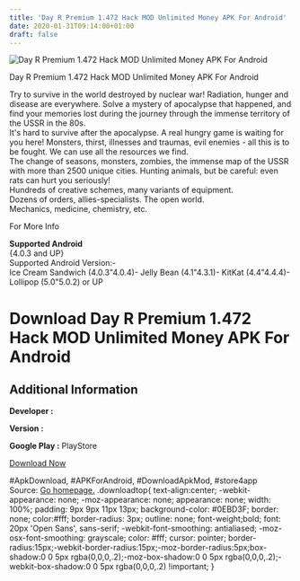 ```yaml
---
title: 'Day R Premium 1.472 Hack MOD Unlimited Money APK For Android'
date: 2020-01-31T09:14:00+01:00
draft: false
---
```


![Day R Premium 1.472 Hack MOD Unlimited Money APK For Android](https://i0.wp.com/apkhome.net/wp-content/uploads/2017/06/Day-R-Premium-1.472.png "Day R Premium 1.472 Hack MOD Unlimited Money APK For Android")

  

Day R Premium 1.472 Hack MOD Unlimited Money APK For Android

Try to survive in the world destroyed by nuclear war! Radiation, hunger and disease are everywhere. Solve a mystery of apocalypse that happened, and find your memories lost during the journey through the immense territory of the USSR in the 80s.  
It's hard to survive after the apocalypse. A real hungry game is waiting for you here! Monsters, thirst, illnesses and traumas, evil enemies - all this is to be fought. We can use all the resources we find.  
The change of seasons, monsters, zombies, the immense map of the USSR with more than 2500 unique cities. Hunting animals, but be careful: even rats can hurt you seriously!  
Hundreds of creative schemes, many variants of equipment.  
Dozens of orders, allies-specialists. The open world.  
Mechanics, medicine, chemistry, etc.

For More Info

**Supported Android**  
{4.0.3 and UP}  
Supported Android Version:-  
Ice Cream Sandwich (4.0.3"4.0.4)- Jelly Bean (4.1"4.3.1)- KitKat (4.4"4.4.4)- Lollipop (5.0"5.0.2) or UP

Download Day R Premium 1.472 Hack MOD Unlimited Money APK For Android
=====================================================================

Additional Information
----------------------

**Developer :**

**Version :**

**Google Play :** PlayStore

  

[Download Now](https://store4app.co/post/day-r-premium-1-472-hack-mod-unlimited-money-apk-for-android_1573670938)

  
#ApkDownload, #APKForAndroid, #DownloadApkMod, #store4app  
Source: [Go homepage.](https://store4app.co/post/day-r-premium-1-472-hack-mod-unlimited-money-apk-for-android_1573670938) .downloadtop{ text-align:center; -webkit-appearance: none; -moz-appearance: none; appearance: none; width: 100%; padding: 9px 9px 11px 13px; background-color: #0EBD3F; border: none; color:#fff; border-radius: 3px; outline: none; font-weight;bold; font: 20px 'Open Sans', sans-serif; -webkit-font-smoothing: antialiased; -moz-osx-font-smoothing: grayscale; color: #fff; cursor: pointer; border-radius:15px;-webkit-border-radius:15px;-moz-border-radius:5px;box-shadow:0 0 5px rgba(0,0,0,.2);-moz-box-shadow:0 0 5px rgba(0,0,0,.2);-webkit-box-shadow:0 0 5px rgba(0,0,0,.2) !important; }